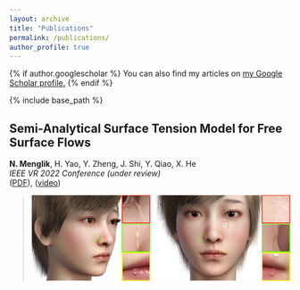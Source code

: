 ```yaml
---
layout: archive
title: "Publications"
permalink: /publications/
author_profile: true
---
```


{% if author.googlescholar %}
  You can also find my articles on <u><a href="{{author.googlescholar}}">my Google Scholar profile</a>.</u>
{% endif %}

{% include base_path %}

## Semi-Analytical Surface Tension Model for Free Surface Flows
**N. Menglik**, H. Yao, Y. Zheng, J. Shi, Y. Qiao, X. He  
*IEEE VR 2022 Conference (under review)*  
([PDF](http://nurshat317.github.io/files/paper1.pdf)),  ([video](http://nurshat317.github.io/videoes/PaperVideo.mp4))
   
> ![Tear](/images/Tear.png)
